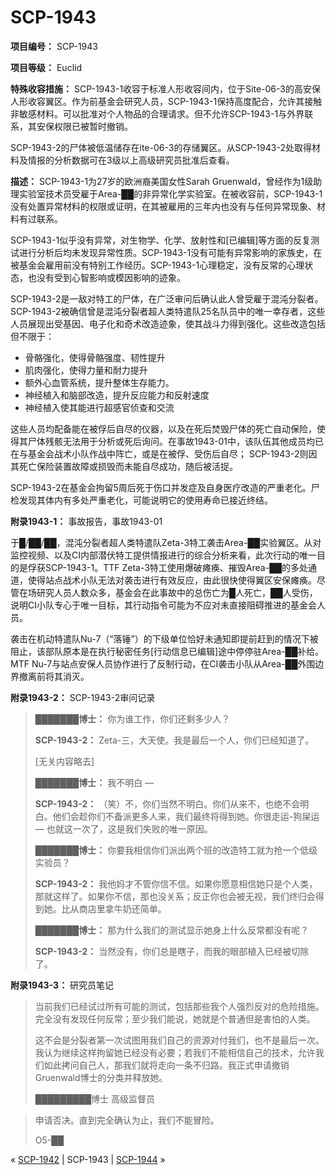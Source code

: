 # SCP-1943
                        


**项目编号：** SCP-1943

**项目等级：** Euclid

**特殊收容措施：** SCP-1943-1收容于标准人形收容间内，位于Site-06-3的高安保人形收容翼区。作为前基金会研究人员，SCP-1943-1保持高度配合，允许其接触非敏感材料。可以批准对个人物品的合理请求。但不允许SCP-1943-1与外界联系，其安保权限已被暂时撤销。

SCP-1943-2的尸体被低温储存在ite-06-3的存储翼区。从SCP-1943-2处取得材料及情报的分析数据可在3级以上高级研究员批准后查看。

**描述：** SCP-1943-1为27岁的欧洲裔美国女性Sarah Gruenwald，曾经作为1级助理实验室技术员受雇于Area-██的非异常化学实验室。在被收容前，SCP-1943-1没有处置异常材料的权限或证明，在其被雇用的三年内也没有与任何异常现象、材料有过联系。

SCP-1943-1似乎没有异常，对生物学、化学、放射性和[已编辑]等方面的反复测试进行分析后均未发现异常性质。SCP-1943-1没有可能有异常影响的家族史，在被基金会雇用前没有特别工作经历。SCP-1943-1心理稳定，没有反常的心理状态，也没有受到心智影响或模因影响的迹象。

SCP-1943-2是一敌对特工的尸体，在广泛审问后确认此人曾受雇于混沌分裂者。SCP-1943-2被确信曾是混沌分裂者超人类特遣队25名队员中的唯一幸存者，这些人员展现出受基因、电子化和奇术改造迹象，使其战斗力得到强化。这些改造包括但不限于：

- 骨骼强化，使得骨骼强度、韧性提升
- 肌肉强化，使得力量和耐力提升
- 额外心血管系统，提升整体生存能力。
- 神经植入和脑部改造，提升反应能力和反射速度
- 神经植入使其能进行超感官侦查和交流

这些人员均配备能在被俘后自尽的仪器，以及在死后焚毁尸体的死亡自动保险，使得其尸体残骸无法用于分析或死后询问。在事故1943-01中，该队伍其他成员均已在与基金会战术小队作战中阵亡，或是在被俘、受伤后自尽； SCP-1943-2则因其死亡保险装置故障或损毁而未能自尽成功，随后被活捉。

SCP-1943-2在基金会拘留5周后死于伤口并发症及自身医疗改造的严重老化。尸检发现其体内有多处严重老化，可能说明它的使用寿命已接近终结。

**附录1943-1：** 事故报告，事故1943-01

于█/██/██，混沌分裂者超人类特遣队Zeta-3特工袭击Area-██实验翼区。从对监控视频、以及CI内部潜伏特工提供情报进行的综合分析来看，此次行动的唯一目的是俘获SCP-1943-1。TTF Zeta-3特工使用爆破瘫痪、摧毁Area-██的多处通道，使得站点战术小队无法对袭击进行有效反应，由此很快使得翼区安保瘫痪。尽管在场研究人员人数众多，基金会在此事故中的总伤亡为█人死亡，██人受伤，说明CI小队专心于唯一目标，其行动指令可能为不应对未直接阻碍推进的基金会人员。

袭击在机动特遣队Nu-7（“落锤”）的下级单位恰好未通知即提前赶到的情况下被阻止，该部队原本是在执行秘密任务[行动信息已编辑]途中停停驻Area-██补给。MTF Nu-7与站点安保人员协作进行了反制行动，在CI袭击小队从Area-██外围边界撤离前将其消灭。

**附录1943-2：** SCP-1943-2审问记录


> **███████博士：** 你为谁工作，你们还剩多少人？
> 
> **SCP-1943-2：** Zeta-三，大天使。我是最后一个人，你们已经知道了。
> 
> [无关内容略去]
> 
> **███████博士：** 我不明白 —
> 
> **SCP-1943-2：** （笑）不，你们当然不明白。你们从来不，也绝不会明白。他们会趁你们不备派更多人来，我们最终将得到她。你很走运-狗屎运 — 也就这一次了，这是我们失败的唯一原因。
> 
> **███████博士：** 你要我相信你们派出两个班的改造特工就为抢一个低级实验员？
> 
> **SCP-1943-2：** 我他妈才不管你信不信。如果你愿意相信她只是个人类，那就这样了。如果你不信，那也没关系；反正你也会被无视，我们终归会得到她。比从商店里拿牛奶还简单。
> 
> **███████博士：** 那为什么我们的测试显示她身上什么反常都没有呢？
> 
> **SCP-1943-2：** 当然没有，你们总是瞎子，而我的眼部植入已经被切除了。
> 

**附录1943-3：** 研究员笔记


> 当前我们已经试过所有可能的测试，包括那些我个人强烈反对的危险措施。完全没有发现任何反常；至少我们能说，她就是个普通但是害怕的人类。
> 
> 这不会是分裂者第一次试图用我们自己的资源对付我们，也不是最后一次。我认为继续这样拘留她已经没有必要；若我们不能相信自己的技术，允许我们如此拷问自己人，那我们就将走向一条不归路。我正式申请撤销Gruenwald博士的分类并释放她。
> 
> █████████博士
高级监督员
> 


> 申请否决。直到完全确认为止，我们不能冒险。
> 
> O5-██
> 



« [SCP-1942](/scp-1942) | SCP-1943 | [SCP-1944](/scp-1944) »





                    